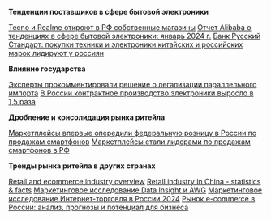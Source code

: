 **Тенденции поставщиков в сфере бытовой электроники**

[Tecno и Realme откроют в РФ собственные магазины](https://www.sostav.ru/publication/tecno-i-realme-otkroyut-v-rf-sobstvennye-magaziny-63571.html)
[Отчет Alibaba о тенденциях в сфере бытовой электроники: январь 2024 г.](https://reads.alibaba.com/ru/alibaba-trend-report-on-consumer-electronics-january-2024/) 
[Банк Русский Стандарт: покупки техники и электроники китайских и российских марок лидируют у россиян](https://www.rsb.ru/press-center/news/2024/130524/)

**Влияние государства**

[Эксперты прокомментировали решение о легализации параллельного импорта](https://tass.ru/ekonomika/14319997)
[В России контрактное производство электроники выросло в 1,5 раза](https://www.cnews.ru/news/top/2024-04-25_v_rossii_kontraktnoe_proizvodstvo)

**Дробление и консолидация рынка ритейла**

[Маркетплейсы впервые опередили федеральную розницу в России по продажам смартфонов](https://www.tadviser.ru/index.php/%D0%A1%D1%82%D0%B0%D1%82%D1%8C%D1%8F:%D0%A1%D0%BC%D0%B0%D1%80%D1%82%D1%84%D0%BE%D0%BD%D1%8B_%28%D1%80%D1%8B%D0%BD%D0%BE%D0%BA_%D0%A0%D0%BE%D1%81%D1%81%D0%B8%D0%B8%29#.D0.9C.D0.B0.D1.80.D0.BA.D0.B5.D1.82.D0.BF.D0.BB.D0.B5.D0.B9.D1.81.D1.8B_.D0.B2.D0.BF.D0.B5.D1.80.D0.B2.D1.8B.D0.B5_.D0.BE.D0.BF.D0.B5.D1.80.D0.B5.D0.B4.D0.B8.D0.BB.D0.B8_.D1.84.D0.B5.D0.B4.D0.B5.D1.80.D0.B0.D0.BB.D1.8C.D0.BD.D1.83.D1.8E_.D1.80.D0.BE.D0.B7.D0.BD.D0.B8.D1.86.D1.83_.D0.B2_.D0.A0.D0.BE.D1.81.D1.81.D0.B8.D0.B8_.D0.BF.D0.BE_.D0.BF.D1.80.D0.BE.D0.B4.D0.B0.D0.B6.D0.B0.D0.BC_.D1.81.D0.BC.D0.B0.D1.80.D1.82.D1.84.D0.BE.D0.BD.D0.BE.D0.B2)
[Маркетплейсы стали лидерами по продажам смартфонов в РФ](https://habr.com/ru/news/827324/)

**Тренды рынка ритейла в других странах**

[Retail and ecommerce industry overview](https://www.emarketer.com/insights/future-retail-trends-industry-forecast/)
[Retail industry in China - statistics & facts](https://www.statista.com/topics/1839/retail-in-china/#topicOverview)
[Маркетинговое исследование Data Insight и AWG](https://datainsight.ru/omnirating2024)
[Маркетинговое исследование Интернет-торговля в России 2024](https://datainsight.ru/eCommerce_2023)
[Рынок e-commerce в России: анализ, прогнозы и потенциал для бизнеса](https://www.ashmanov.com/education/articles/rynok-e-commerce-v-rossii-analiz-prognozy-i-potentsial-dlya-biznesa/)
